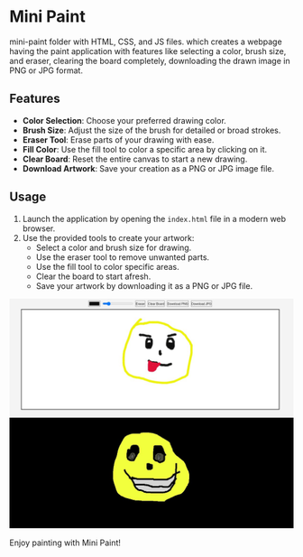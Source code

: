 # Mini Paint
mini-paint folder with HTML, CSS, and JS files. which creates a webpage having the paint application with features like selecting a color, brush size, and eraser, clearing the board completely, downloading the drawn image in PNG or JPG format.


## Features

- **Color Selection**: Choose your preferred drawing color.
- **Brush Size**: Adjust the size of the brush for detailed or broad strokes.
- **Eraser Tool**: Erase parts of your drawing with ease.
- **Fill Color**: Use the fill tool to color a specific area by clicking on it.
- **Clear Board**: Reset the entire canvas to start a new drawing.
- **Download Artwork**: Save your creation as a PNG or JPG image file.

## Usage

1. Launch the application by opening the `index.html` file in a modern web browser.
2. Use the provided tools to create your artwork:
   - Select a color and brush size for drawing.
   - Use the eraser tool to remove unwanted parts.
    - Use the fill tool to color specific areas.
   - Clear the board to start afresh.
   - Save your artwork by downloading it as a PNG or JPG file.

![Paint Application Screenshot](output.jpg "Mini Paint Screenshot")
![Paint Application Screenshot](output2.jpg "Mini Paint Screenshot 2")

Enjoy painting with Mini Paint! 
